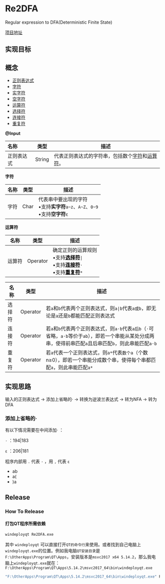 <!--
 * @Author: LetMeFly
 * @Date: 2022-03-28 15:29:51
 * @LastEditors: LetMeFly
 * @LastEditTime: 2022-03-31 13:24:18
-->
# Re2DFA

Regular expression to DFA(Deterministic Finite State)

[项目地址](https://github.com/LetMeFly666/Re2DFA)

## 实现目标

## 概念

+ [正则表达式](#RegularExpression)
+ [字符](#Character)
+ [实字符](#CharacterReal)
+ [空字符](#CharacterEmpty)
+ [运算符](#Operator)
+ [选择符](#OperatorOr)
+ [连接符](#OperatorConcatenation)
+ [重复符](#OperatorRepetition)

**@Input**

| 名称       | 类型   | 描述                                           |
| :--------- | ------ | ---------------------------------------------- |
| 正则表达式<a id="RegularExpression"></a> | String | 代表正则表达式的字符串，包括数个[字符](#Character)和[运算符](#Operator)。 |

**字符**

| 名称 | 类型 | 描述                                                         |
| ---- | ---- | ------------------------------------------------------------ |
| 字符<a id="Character"></a> | Char | 代表串中要出现的字符<br/>•支持**实字符**<a id="CharacterReal"></a>```a~z```、```A~Z```、```0~9```<br/>•支持**空字符**<a id="CharacterEmpty"></a>```ε``` |

**运算符**

| 名称   | 类型     | 描述 |
| ------ | -------- | ---- |
| 运算符<a id="Operator"></a> | Operator | 确定正则的运算规则<br/>•支持<a href="#OperatorOr"><font color="black"><b>选择符</b></font></a><code>&#124;</code><br/>•支持<a href="#OperatorConcatenation"><font color="black"><b>连接符</b></font></a>```·```<br/>•支持<a href="#OperatorRepetition"><font color="black"><b>重复符</b></font></a>```*``` |

| 名称 | 类型 | 描述 |
| ---- | --- | --- |
| 选择符<a id="OperatorOr"></a> | Operator | 若```a```和```b```代表两个正则表达式，则<code>a&#124;b</code>代表```a或b```，即无论是```a```还是```b```都能匹配正则表达式 |
| 连接符<a id="OperatorConcatenation"></a> | Operator | 若```a```和```b```代表两个正则表达式，则```a·b```代表```a后b```（```·```可省略，```a·b```等价于```ab```），即若一个串能从某处分成两串，使得前串匹配```a```且后串匹配```b```，则此串能匹配```a·b``` |
| 重复符<a id="OperatorRepetition"></a> | Operator | 若```a```代表一个正则表达式，则```a*```代表```数个a```（个数n≥0），即若一个串能分成数个串，使得每个串都匹配```a```，则此串能匹配```a*``` |

## 实现思路

输入的正则表达式 → 添加上省略的· → 转换为逆波兰表达式 → 转为NFA → 转为DFA

### 添加上省略的·

有以下情况需要在中间添加· ：

```·``` ：194&#124;183

```ε``` ：206&#124;181

程序内部用 ```.``` 代表 ```·``` ，用 ```,``` 代表 ```ε```

+ ab
+ a(
+ )a

## Release

### How To Release

#### 打包QT程序所需依赖

```bat
windeployqt Re2DFA.exe
```

其中 ```windeployqt``` 可以直接打开```QT的命令行```来使用。或者找到自己电脑上```windeployqt.exe```的位置。例如我电脑```QT安装目录```是```F:\OtherApps\Program\QT\Apps```，安装版本是```msvc2017 x64 5.14.2```，那么我电脑上```windeployqt.exe```就在：```F:\OtherApps\Program\QT\Apps\5.14.2\msvc2017_64\bin\windeployqt.exe```

```bat
"F:\OtherApps\Program\QT\Apps\5.14.2\msvc2017_64\bin\windeployqt.exe" Re2DFA.exe
```